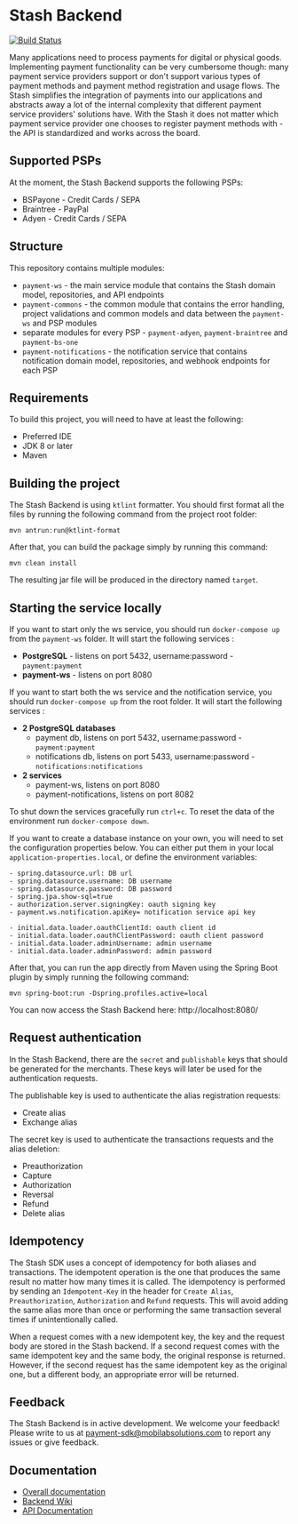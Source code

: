 # Stash Backend

[![Build Status](https://travis-ci.com/mobilabsolutions/payment-sdk-backend-open.svg?token=eZip4D1t6wvFGqNxU2ki&branch=master)](https://travis-ci.com/mobilabsolutions/payment-sdk-backend-open)

Many applications need to process payments for digital or physical goods. Implementing payment functionality can be very cumbersome though: many payment service providers support or don't support various types of payment methods and payment method registration and usage flows. The Stash simplifies the integration of payments into our applications and abstracts away a lot of the internal complexity that different payment service providers' solutions have. With the Stash it does not matter which payment service provider one chooses to register payment methods with - the API is standardized and works across the board.

## Supported PSPs

At the moment, the Stash Backend supports the following PSPs:

- BSPayone - Credit Cards / SEPA
- Braintree - PayPal
- Adyen - Credit Cards / SEPA

## Structure

This repository contains multiple modules:

- `payment-ws` - the main service module that contains the Stash domain model, repositories, and API endpoints
- `payment-commons` - the common module that contains the error handling, project validations and common models and data between the `payment-ws` and PSP modules
- separate modules for every PSP - `payment-adyen`, `payment-braintree` and `payment-bs-one`
- `payment-notifications` - the notification service that contains notification domain model, repositories, and webhook endpoints for each PSP

## Requirements

To build this project, you will need to have at least the following:

- Preferred IDE
- JDK 8 or later
- Maven

## Building the project

The Stash Backend is using `ktlint` formatter. You should first format all the files by running the following command from the project root folder:
```
mvn antrun:run@ktlint-format
```

After that, you can build the package simply by running this command:

```
mvn clean install
```

The resulting jar file will be produced in the directory named `target`.

## Starting the service locally

If you want to start only the ws service, you should run `docker-compose up` from the `payment-ws` folder. It will start the following services :
- **PostgreSQL** - listens on port 5432, username:password - `payment:payment`
- **payment-ws** - listens on port 8080

If you want to start both the ws service and the notification service, you should run `docker-compose up` from the root folder. It will start the following services :
- **2 PostgreSQL databases** 
  - payment db, listens on port 5432, username:password - `payment:payment`
  - notifications db, listens on port 5433, username:password - `notifications:notifications`
- **2 services** 
  - payment-ws, listens on port 8080
  - payment-notifications, listens on port 8082

To shut down the services gracefully run `ctrl+c`. To reset the data of the environment run `docker-compose down`.

If you want to create a database instance on your own, you will need to set the configuration properties below. You can either put them in your local `application-properties.local`, or define the environment variables:

```
- spring.datasource.url: DB url
- spring.datasource.username: DB username
- spring.datasource.password: DB password
- spring.jpa.show-sql=true
- authorization.server.signingKey: oauth signing key
- payment.ws.notification.apiKey= notification service api key
  
- initial.data.loader.oauthClientId: oauth client id
- initial.data.loader.oauthClientPassword: oauth client password
- initial.data.loader.adminUsername: admin username
- initial.data.loader.adminPassword: admin password
```
 
After that, you can run the app directly from Maven using the Spring Boot plugin by simply running the following command:

```
mvn spring-boot:run -Dspring.profiles.active=local
```

You can now access the Stash Backend here: http://localhost:8080/ 

## Request authentication

In the Stash Backend, there are the `secret` and `publishable` keys that should be generated for the merchants. These keys will later be used for the authentication requests.

The publishable key is used to authenticate the alias registration requests:
- Create alias
- Exchange alias

The secret key is used to authenticate the transactions requests and the alias deletion:
- Preauthorization
- Capture
- Authorization
- Reversal
- Refund
- Delete alias

## Idempotency

The Stash SDK uses a concept of idempotency for both aliases and transactions. The idempotent operation is the one that produces the same result no matter how many times it is called. The idempotency is performed by sending an `Idempotent-Key` in the header for `Create Alias`, `Preauthorization`, `Authorization` and `Refund` requests. This will avoid adding the same alias more than once or performing the same transaction several times if unintentionally called.

When a request comes with a new idempotent key, the key and the request body are stored in the Stash backend. If a second request comes with the same idempotent key and the same body, the original response is returned. However, if the second request has the same idempotent key as the original one, but a different body, an appropriate error will be returned.

## Feedback

The Stash Backend is in active development. We welcome your feedback! Please write to us at payment-sdk@mobilabsolutions.com to report any issues or give feedback.

## Documentation

- [Overall documentation](https://github.com/mobilabsolutions/payment-sdk-wiki-open/wiki)
- [Backend Wiki](https://github.com/mobilabsolutions/payment-sdk-backend-open/wiki)
- [API Documentation](https://payment-dev.mblb.net/api/v1/swagger-ui.html)
